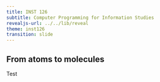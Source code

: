 ```yaml
---
title: INST 126
subtitle: Computer Programming for Information Studies
revealjs-url: ../../lib/reveal
theme: inst126
transition: slide
---
```


## From atoms to molecules

Test

